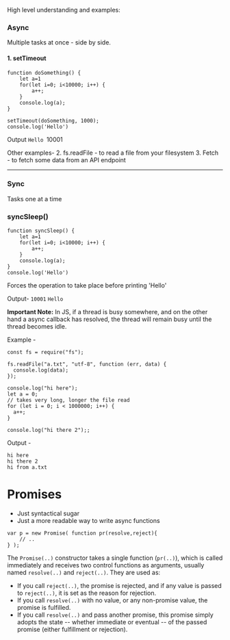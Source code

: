 High level understanding and examples:
### Async 
Multiple tasks at once - side by side.

#### 1. setTimeout

```
function doSomething() {
	let a=1
	for(let i=0; i<10000; i++) {
		a++;
	}
	console.log(a);
}

setTimeout(doSomething, 1000);
console.log('Hello')
```


Output
`Hello
`10001

Other examples-
2. fs.readFile - to read a file from your filesystem
3. Fetch - to fetch some data from an API endpoint

----
### Sync
Tasks one at a time

### syncSleep()

```
function syncSleep() {
	let a=1
	for(let i=0; i<10000; i++) {
		a++;
	}
	console.log(a);
}
console.log('Hello')
```

Forces the operation to take place before printing 'Hello'

Output- 
`10001`
`Hello`



**Important Note:**
In JS, if a thread is busy somewhere, and on the other hand a async callback has resolved, the thread will remain busy until the thread becomes idle.


Example - 
```
const fs = require("fs");

fs.readFile("a.txt", "utf-8", function (err, data) {
  console.log(data);
});

console.log("hi here");
let a = 0;
// takes very long, longer the file read
for (let i = 0; i < 1000000; i++) {
  a++;
}

console.log("hi there 2");;

```

Output - 

```
hi here
hi there 2
hi from a.txt
```


# Promises

- Just syntactical sugar
- Just a more readable way to write async functions


```
var p = new Promise( function pr(resolve,reject){
	// ..
} );
```


The `Promise(..)` constructor takes a single function (`pr(..)`), which is called immediately and receives two control functions as arguments, usually named `resolve(..)` and `reject(..)`. They are used as:

- If you call `reject(..)`, the promise is rejected, and if any value is passed to `reject(..)`, it is set as the reason for rejection.
- If you call `resolve(..)` with no value, or any non-promise value, the promise is fulfilled.
- If you call `resolve(..)` and pass another promise, this promise simply adopts the state -- whether immediate or eventual -- of the passed promise (either fulfillment or rejection).